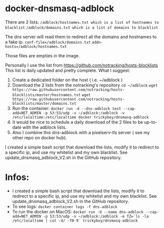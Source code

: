 # docker-dnsmasq-adblock


There are 2 lists.
`/adblock/hostnames.txt which is a list of hostnames to blacklist`
`/adblock/domains.txt which is a list of domains to blacklist`

The dns server will read them to redirect all the domains and hostnames to a fake ip.
`conf-file=/adblock/domains.txt`
`addn-hosts=/adblock/hostnames.txt`

Those files are empties in the image. 

Personally I use the list from https://github.com/notracking/hosts-blocklists
This list is daily updated and pretty complete.
What I suggest:
1. Create a dedicated folder on the host ( i.e. ~/adblock )
2. Download the 2 lists from the notracking's repository
`cd ~/adblock`
`wget https://raw.githubusercontent.com/notracking/hosts-blocklists/master/hostnames.txt`
`wget https://raw.githubusercontent.com/notracking/hosts-blocklists/master/domains.txt`
3. Run the container: `docker run -d --dns-adblock test --cap-add=NET_ADMIN -p 53:53/udp -v ~/adblock:/adblock -v /etc/localtime:/etc/localtime docker trickyboy/dnsmasq-adblock`
4. It would be nice to schedule a daily download of the 2 files to be up-to-date with the adblock lists.
5. Also I combine this dns-adblock with a pixelserv-tls server ( see my other repo on docker hub). 

I created a simple bash script that download the lists, modify it to redirect to a specific ip, and use my whitelist and my own blacklist. See update_dnsmasq_adblock_V2.sh in the GitHub repository.



# Infos:
* I created a simple bash script that download the lists, modify it to redirect to a specific ip, and use my whitelist and my own blacklist. See update_dnsmasq_adblock_V2.sh in the GitHub repository.
* To see logs: `docker container logs -f dns-adblock `
* To run the docker on MacOS:
``docker run -d --name dns-adblock --cap-add=NET_ADMIN -p 53:53/udp -v ~/adblock:/adblock -e TZ=`ls -la /etc/localtime | cut -d/ -f8-9` trickyboy/dnsmasq-adblock``
